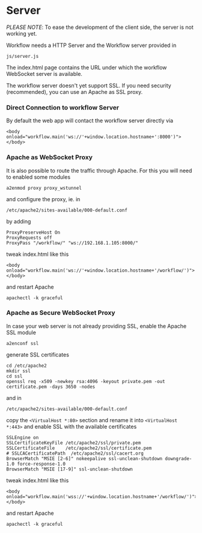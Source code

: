 # Server

*PLEASE NOTE*: To ease the development of the client side, the server is not working yet.

Workflow needs a HTTP Server and the Workflow server provided in

    js/server.js

The index.html page contains the URL under which the workflow WebSocket
server is available.

The workflow server doesn't yet support SSL.  If you need security
(recommended), you can use an Apache as SSL proxy.

### Direct Connection to workflow Server

By default the web app will contact the workflow server directly via

    <body onload="workflow.main('ws://'+window.location.hostname+':8000')"></body>

### Apache as WebSocket Proxy

It is also possible to route the traffic through Apache. For this you will
need to enabled some modules

    a2enmod proxy proxy_wstunnel

and configure the proxy, ie. in

    /etc/apache2/sites-available/000-default.conf

by adding

    ProxyPreserveHost On
    ProxyRequests off
    ProxyPass "/workflow/" "ws://192.168.1.105:8000/"

tweak index.html like this

    <body onload="workflow.main('ws://'+window.location.hostname+'/workflow/')"></body>

and restart Apache

    apachectl -k graceful

### Apache as Secure WebSocket Proxy

In case your web server is not already providing SSL, enable the Apache SSL module

    a2enconf ssl

generate SSL certificates

    cd /etc/apache2
    mkdir ssl
    cd ssl
    openssl req -x509 -newkey rsa:4096 -keyout private.pem -out certificate.pem -days 3650 -nodes

and in

    /etc/apache2/sites-available/000-default.conf

copy the `<VirtualHost *:80>` section and rename it into `<VirtualHost *:443>`
and enable SSL with the available certificates

    SSLEngine on
    SSLCertificateKeyFile /etc/apache2/ssl/private.pem
    SSLCertificateFile    /etc/apache2/ssl/certificate.pem
    # SSLCACertificatePath  /etc/apache2/ssl/cacert.org
    BrowserMatch "MSIE [2-6]" nokeepalive ssl-unclean-shutdown downgrade-1.0 force-response-1.0
    BrowserMatch "MSIE [17-9]" ssl-unclean-shutdown

tweak index.html like this

    <body onload="workflow.main('wss://'+window.location.hostname+'/workflow/')"></body>

and restart Apache

    apachectl -k graceful

